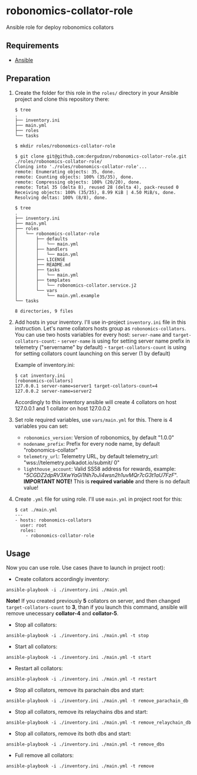 # robonomics-collator-role
Ansible role for deploy robonomics collators

## Requirements
- [Ansible](https://docs.ansible.com/ansible/latest/installation_guide/intro_installation.html "Installation manual")

## Preparation
1.  Create the folder for this role in the `roles/` directory in your Ansible project and clone this repository there:
    ```
    $ tree
    .
    ├── inventory.ini
    ├── main.yml
    ├── roles
    └── tasks

    $ mkdir roles/robonomics-collator-role

    $ git clone git@github.com:dergudzon/robonomics-collator-role.git ./roles/robonomics-collator-role/
    Cloning into './roles/robonomics-collator-role'...
    remote: Enumerating objects: 35, done.
    remote: Counting objects: 100% (35/35), done.
    remote: Compressing objects: 100% (20/20), done.
    remote: Total 35 (delta 8), reused 28 (delta 4), pack-reused 0
    Receiving objects: 100% (35/35), 8.99 KiB | 4.50 MiB/s, done.
    Resolving deltas: 100% (8/8), done.

    $ tree
    .
    ├── inventory.ini
    ├── main.yml
    ├── roles
    │   └── robonomics-collator-role
    │       ├── defaults
    │       │   └── main.yml
    │       ├── handlers
    │       │   └── main.yml
    │       ├── LICENSE
    │       ├── README.md
    │       ├── tasks
    │       │   └── main.yml
    │       ├── templates
    │       │   └── robonomics-collator.service.j2
    │       └── vars
    │           └── main.yml.example
    └── tasks

    8 directories, 9 files

    ```


2.  Add hosts in your inventory. I'll use in-project `inventory.ini` file in this instruction. Let's name collators hosts group as `robonomics-collators`. 
    You can use two hosts variables for every host: `server-name` and `target-collators-count`:
        - `server-name` is using for setting server name prefix in telemetry ("servername" by default)
        - `target-collators-count` is using for setting collators count launching on this server (1 by default)

    Example of inventory.ini:
    ```
    $ cat inventory.ini 
    [robonomics-collators]
    127.0.0.1 server-name=server1 target-collators-count=4
    127.0.0.2 server-name=server2
    ```
    Accordingly to this inventory ansible will create 4 collators on host 127.0.0.1 and 1 collator on host 127.0.0.2


3.  Set role required variables, use `vars/main.yml` for this. There is 4 variables you can set:
    - `robonomics_version`: Version of robonomics, by default "1.0.0"
    - `nodename_prefix`: Prefix for every node name, by default "robonomics-collator"
    - `telemetry_url`: Telemetry URL, by default telemetry_url: "wss://telemetry.polkadot.io/submit/ 0"
    - `lighthouse_account`: Valid SS58 address for rewards, example: "*5CGDZ2dpRV3XwYaGi1Nh7oJi4wsn2h1uvMQr7cG3t1aU7FzF*". **IMPORTANT NOTE!** This is **required variable** and there is no default value!


4.  Create `.yml` file for using role. I'll use `main.yml` in project root for this:
    ```
    $ cat ./main.yml 
    ---
    - hosts: robonomics-collators
      user: root
      roles:
        - robonomics-collator-role
    ```


## Usage
Now you can use role. Use cases (have to launch in project root):

- Create collators accordingly inventory:
```
ansible-playbook -i ./inventory.ini ./main.yml
```
**Note!** If you created previously **5** collators on server, and then changed `target-collators-count` to **3**, than if you launch this command, ansible will remove unecessary **collator-4** and **collator-5**.

- Stop all collators:
```
ansible-playbook -i ./inventory.ini ./main.yml -t stop
```

- Start all collators:
```
ansible-playbook -i ./inventory.ini ./main.yml -t start
```

- Restart all collators:
```
ansible-playbook -i ./inventory.ini ./main.yml -t restart
```

- Stop all collators, remove its parachain dbs and start:
```
ansible-playbook -i ./inventory.ini ./main.yml -t remove_parachain_db
```

- Stop all collators, remove its relaychains dbs and start:
```
ansible-playbook -i ./inventory.ini ./main.yml -t remove_relaychain_db
```

- Stop all collators, remove its both dbs and start:
```
ansible-playbook -i ./inventory.ini ./main.yml -t remove_dbs
```

- Full remove all collators:
```
ansible-playbook -i ./inventory.ini ./main.yml -t remove
```
